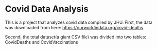 # Covid Data Analysis

This is a project that analyzes covid data compiled by JHU. First, the data was downloaded from here: https://ourworldindata.org/covid-deaths

Second, the total dataset(a giant CSV file) was divided into two tables: CovidDeaths and CovidVaccinations
